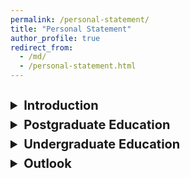 ```yaml
---
permalink: /personal-statement/
title: "Personal Statement"
author_profile: true
redirect_from: 
  - /md/
  - /personal-statement.html
---
```

<style>
details summary {
  font-weight: bold;
  font-size: 20px;
}

details[open] summary {
  font-size: 20px; /* 设置展开后折叠标题的字号 */
}

details p {
  font-size: 24px; /* 设置被折叠部分的字号 */
  margin-top: 12px; /* 去除段落的上边距 */
  margin-bottom: 12px; /* 设置段落的下边距 */
}

.half-line {
  line-height: 0.5;
}
</style>
<div class="half-line"><br></div>
<div class="half-line"><br></div>
<details>
  <summary>Introduction</summary>
<p>
  <br>
I am a Product Engineer in the semiconductor industry, specializing in computational lithography. My work involves Python programming to enhance and validate photolithography models and new features. The primary model I work on simulates the entire process from exposure to development, aiming to improve photolithography resolution. This contributes significantly to the advancement of semiconductor manufacturing technology.
<br><br>
In 2020, I graduated with a B.S. in Physics from Shanxi University, where I studied under the guidance of Prof. LI Weidong. Following graduation, I had the opportunity to delve into the molecular beam epitaxy (MBE) growth of Si/Ge nanowires with controlled in-plane orientation. This research was conducted under the supervision of Prof. ZHANG Jianjun from the Institute of Physics, Chinese Academy of Sciences (CAS). This June, I earned my Master's degree through a joint program offered by the Southern University of Science and Technology and the Institute of Physics, CAS. Under the guidance of Prof. HE Yu, I dedicated my studies to silicon-based quantum dots, with a primary focus on quantum simulation using STM hydrogen depassivation lithography.
</p>
</details>
<div class="half-line"><br></div>
<details>
  <summary>Postgraduate Education</summary>
<p>
  <br>
I began my postgraduate studies and research journey in 2021 after achieving the highest score on the admission exam. I was privileged to be part of Group N09 at the renowned Institute of Physics, CAS, where I focused on the growth of in-plane ordered Si/Ge nanowires using molecular beam epitaxy.
<br><br>
In my initial semester of graduate school, I dedicatedly pursued multiple professional courses, achieving an excellent GPA of 3.74. Additionally, I had the opportunity to acquire practical experience in operating STM and MBE combined ultrahigh vacuum systems under the guidance of Prof. WANG Gan from the Southern University of Science and Technology while studying the interfacial superconductivity of iron telluride heterojunctions.
<br><br>
In the subsequent semester, alongside my continued coursework finished with an overall GPA of 3.65, I immersed myself in the STM laboratory dedicated to quantum computing on quantum dots in silicon, where I honed my skills in the fundamental operations of STM hydrogen depassivation lithography for silicon samples. It involved every crucial step, ranging from sample degas, flash, H cover preparation, and tip electrochemical etching to STM hydrogen depassivation lithography, dosing, incorporation, and MBE encapsulation. My scientific work consistently earned the highest grade in evaluations among my peers in our research group each semester.
<br><br>
At the initial stage of building the experimental system, I actively participated in every aspect, including component installation, troubleshooting, and equipment maintenance. Through numerous rounds of sample replacement, we eventually developed a more advanced processing technology and experimental conditions. However, this journey was challenging. I encountered difficulties such as substrate contamination and the adverse effects of epitaxial conditions on the transport properties of the devices. Each problem required extensive experimentation, comparison, and technical improvements spanning several months or even longer. It was during this process that my experimental thinking and innovation skills were practically exercised and improved. For instance, we emulated and designed some charge deflectors to address the issue of device leakage caused by the partial impact of the high-energy electron beam from the EBVV on the sample. These deflectors effectively redirected the charge away from the target direction, safeguarding the transport properties of the sample.
<br><br>
After the completion of initial exploratory work and the establishment of sound experimental conditions, I embarked on further research focusing on the following subjects to advance scientific understanding in my field:
<ul>
<li> Comparison of the impact from different incorporation and annealing conditions, as well as the presence or absence of a locking layer, on the segregation of P and B and on the conductivity of samples</li>
<li> Realization low-temperature homoepitaxy of silicon, aiming at achieving exceptional surface quality and atomic-level flatness.</li>
<li> Rigorous inspection and comparison of the conductivity and leakage in tunnel junctions with varying gap widths, aiming to optimize the performance of more complex devices.</li>
<li> Exploration single-electron transistors (SETs) with highly steady transport properties.</li>
<li> Studying the properties of single-electron pumps (SEPs) with the transport characteristics of multiple quantum dots.</li>
<li> Advancing the alignment technique of 3D top-electrodes integration, enabling the precise control of energy level for various devices.</li>
<li> Quantum simulation of the dynamic AC-driven SSH model utilizing STM hydrogen depassivation lithography technique.</li>
<li> Experimental realization of the critical phase utilizing silicon quantum dot systems.</li>
</ul>
  
To comprehensively enhance my experimental proficiency, I actively engaged in learning and successfully completed application tests involving various micro-nano machining equipments, such as the step profiler, lithography machine, laser direct writing system, and SEM.
<br><br>
Additionally, alongside my experimental research, I devoted considerable effort to acquiring and honing my skills in Python programming, enabling calculations for simple quantum mechanics problems. For instance, I successfully calculated the energy spectrum of the static SSH model, a significant model for topological insulators, and further elucidated the quasi-energy spectrum and transport properties of the dynamic AC-driven SSH model. Besides, recent works include completing a chapter on the simulation of one-dimensional spin chains using STM technology in the atomic manufacturing textbook edited by Prof. SONG Fengqi of Nanjing University. 
<br><br>
Finally, I was honored as an outstanding graduate student and an outstanding graduating student by SUStech, and I obtained my master's degree in June this year.
</p>
</details>
<div class="half-line"><br></div>
<details>
  <summary>Undergraduate Education</summary>
<p>
  <br>
In 2016, I was admitted to the School of Mathematical Sciences at Shanxi University, achieving the highest score in the college entrance examination. As an active class committee member, I diligently organized and participated in various student organizations, community activities, and class events. By fostering a positive, optimistic, united, and friendly class culture, I successfully cultivated collective cohesion and established a conducive academic atmosphere for classmates' studies and daily lives. Consequently, I was honored with the title of "Excellent Student Leader."
<br><br>
In the following year, though ranking 4th out of 198 students in the School of Mathematical Sciences, I decided to switch my major to the School of Physical and Electronic Engineering. Then, under the guidance of Prof. XIAO Liantuan, I embarked on an undergraduate scientific research project titled "Real-time Single Molecule Dynamics Information Extraction Based on Quantum Coherence Modulation and FPGA."
In August 2018, representing our school, I participated in the 9th China Undergraduate Physics Tournament and achieved the third prize. In September 2018, I participated in the 10th Chinese Mathematics Competitions and earned the second prize. In October 2018, I competed in the National Undergraduate Mathematical Contest in Modeling, clinching the second prize as well.
<br><br>
In March 2019, I was privileged to present an oral report entitled "Laser Medical Image Processing based on Neighborhood Concerned Gaussian Mixture Model" at the 14th National Conference on Laser Technology and Optoelectronics (LTO 2019) and the Chinese Optical Ten Progress in 2018. Meanwhile, I published this paper as the first author. In this research, we proposed a novel approach to laser medical image segmentation utilizing the Neighborhood Concerned Gaussian mixture model, addressing its limitations in terms of segmentation accuracy and noise resistance. In July 2019, I participated in the Provincial Competition of the 16th "Challenge Cup" Undergraduate Extracurricular Academic Science and Technology Work Contest for College Students. Presenting my personal project, I was honored to be awarded the grand prize.
<br><br>
Finally, under the meticulous guidance of Prof. LI Weidong, I successfully culminated my undergraduate journey by completing my graduation thesis on the topic of "Theoretical Research on Rabi Oscillation and Rabi Spectrum." My thesis underwent rigorous examination and ultimately garnered recognition as an excellent graduation thesis.
</p>
</details>
<div class="half-line"><br></div>
<details>
  <summary>Outlook</summary>
<p>
  <br>
I'm embarking on a path of scientific research, ready to tackle any obstacles that come my way. The road ahead is long, but I'm dedicated to exploring it. I'm enthusiastic about pursuing my ideals, and I will always cherish the vigor of my youth. I'm aiming high but staying grounded as I chart my future course.
</p>
</details>


